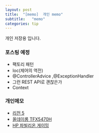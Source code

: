 ```yaml
---
layout: post
title:  "[memo]  개인 memo"
subtitle:   "memo"
categories: tip
---
```

개인 저장용 입니다.




### 포스팅 예정
- 팩토리 패턴
- Ioc(제어의 역전)
- @ControllerAdvice ,@ExceptionHandler
- 그런 REST API로 괜찮은가
- Context

### 개인메모

- [리전 5](http://www.11st.co.kr/products/2875818757?service_id=pcdn&utm_medium=%EA%B0%80%EA%B2%A9%EB%B9%84%EA%B5%90&utm_source=%EB%8B%A4%EB%82%98%EC%99%80_PC_PCS&utm_campaign=%EB%8B%A4%EB%82%98%EC%99%80pc_%EA%B0%80%EA%B2%A9%EB%B9%84%EA%B5%90%EA%B8%B0%EB%B3%B8&utm_term=)
- [올데이롱 TFX5470H](http://www.11st.co.kr/products/2908569154?service_id=pcdn&utm_medium=%EA%B0%80%EA%B2%A9%EB%B9%84%EA%B5%90&utm_source=%EB%8B%A4%EB%82%98%EC%99%80_PC_PCS&utm_campaign=%EB%8B%A4%EB%82%98%EC%99%80pc_%EA%B0%80%EA%B2%A9%EB%B9%84%EA%B5%90%EA%B8%B0%EB%B3%B8&utm_term=)
- [HP 파빌리온 게이밍](http://www.11st.co.kr/products/3083828412?service_id=pcdn&utm_medium=%EA%B0%80%EA%B2%A9%EB%B9%84%EA%B5%90&utm_source=%EB%8B%A4%EB%82%98%EC%99%80_PC_PCS&utm_campaign=%EB%8B%A4%EB%82%98%EC%99%80pc_%EA%B0%80%EA%B2%A9%EB%B9%84%EA%B5%90%EA%B8%B0%EB%B3%B8&utm_term=)
  

